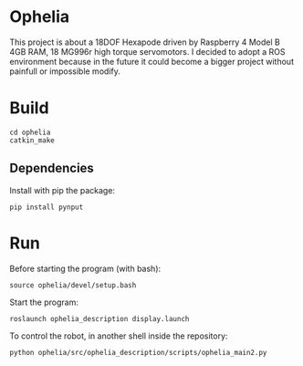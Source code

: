 # Ophelia
This project is about a 18DOF Hexapode driven by Raspberry 4 Model B 4GB RAM, 18 MG996r high torque servomotors. I decided to adopt a ROS environment because in the future it could become a bigger project without painfull or impossible modify.

# Build
```
cd ophelia
catkin_make
```

## Dependencies

Install with pip the package:

`pip install pynput`

# Run
Before starting the program (with bash):

`source ophelia/devel/setup.bash`

Start the program:

`roslaunch ophelia_description display.launch`

To control the robot, in another shell inside the repository:

`python ophelia/src/ophelia_description/scripts/ophelia_main2.py`
